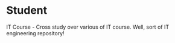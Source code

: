 # Student
IT Course - Cross study over various of IT course. Well, sort of IT engineering repository!
